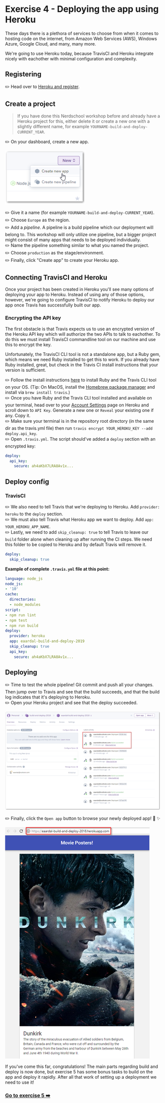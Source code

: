 # Exercise 4 - Deploying the app using Heroku

These days there is a plethora of services to choose from when it comes to hosting code on the internet, from Amazon Web Services (AWS), Windows Azure, Google Cloud, and many, many more.

We're going to use Heroku today, because TravisCI and Heroku integrate nicely with eachother with minimal configuration and complexity.

## Registering

:pencil2: Head over to [Heroku and register](https://www.heroku.com/).

## Create a project

> If you have done this Nerdschool workshop before and already have a Heroku project for this, either delete it or create a new one with a slightly different name, for example `YOURNAME-build-and-deploy-CURRENT_YEAR`.

:pencil2: On your dashboard, create a new app.

![](./images/heroku01.png)

:pencil2: Give it a name (for example `YOURNAME-build-and-deploy-CURRENT_YEAR`).  
:pencil2: Choose `Europe` as the region.  
:pencil2: Add a _pipeline_. A pipeline is a build pipeline which our deployment will belong to. This workshop will only utilize one pipeline, but a bigger project might consist of many apps that needs to be deployed individually.  
:pencil2: Name the pipeline something similar to what you named the project.  
:pencil2: Choose `production` as the stage/environment.  
:pencil2: Finally, click "Create app" to create your Heroku app.

## Connecting TravisCI and Heroku

Once your project has been created in Heroku you'll see many options of deploying your app to Heroku. Instead of using any of those options, however, we're going to configure TravisCI to notify Heroku to deploy our app once Travis has successfully built our app.

### Encrypting the API key

The first obstacle is that Travis expects us to use an encrypted version of the Heroku API key which will authorize the two APIs to talk to eachother. To do this we must install TravisCI commandline tool on our machine and use this to encrypt the key.

Unfortunately, the TravisCI CLI tool is not a standalone app, but a Ruby gem, which means we need Ruby installed to get this to work. If you already have Ruby installed, great, but check in the Travis CI install instructions that your version is sufficient.

:pencil2: Follow the install instructions [here](https://github.com/travis-ci/travis.rb#installation) to install Ruby and the Travis CLI tool on your OS. (Tip: On MacOS, install the [Homebrew package manager](https://brew.sh/) and install via `brew install travis`.)  
:pencil2: Once you have Ruby and the Travis CLI tool installed and available on your terminal, head over to your [Account Settings](https://dashboard.heroku.com/account) page on Heroku and scroll down to `API Key`. Generate a new one or `Reveal` your existing one if any. Copy it.  
:pencil2: Make sure your terminal is in the repository root directory (in the same dir as the travis.yml file) then run `travis encrypt YOUR_HEROKU_KEY --add deploy.api_key`.  
:pencil2: Open `.travis.yml`. The script should've added a `deploy` section with an encrypted key:

```yml
deploy:
  api_key:
    secure: ah4aKbX7LRA8Av1x...
```

## Deploy config

### TravisCI

:pencil2: We also need to tell Travis that we're deploying to Heroku. Add `provider: heroku` to the `deploy` section.  
:pencil2: We must also tell Travis what Heroku app we want to deploy. Add `app: YOUR_HEROKU_APP_NAME`.  
:pencil2: Lastly, we need to add `skip_cleanup: true` to tell Travis to leave our `build` folder alone when cleaning up after running the CI steps. We need this folder to be copied to Heroku and by default Travis will remove it.

```yml
deploy:
  skip_cleanup: true
```

**Example of complete `.travis.yml` file at this point:**

```yml
language: node_js
node_js:
- '10'
cache:
  directories:
  - node_modules
script:
- npm run lint
- npm test
- npm run build
deploy:
  provider: heroku
  app: eaardal-build-and-deploy-2019
  skip_cleanup: true
  api_key:
    secure: ah4aKbX7LRA8Av1x...
```

## Deploying

:pencil2: Time to test the whole pipeline! Git commit and push all your changes. Then jump over to Travis and see that the build succeeds, and that the build log indicates that it's deploying to Heroku.  
:pencil2: Open your Heroku project and see that the deploy succeeded.

![](./images/heroku02.png)

:pencil2: Finally, click the `Open app` button to browse your newly deployed app! :tada: :sparkles:

![](./images/heroku03.png)

If you've come this far, congratulations! The main parts regarding build and deploy is now done, but exercise 5 has some bonus tasks to build on the app and deploy it rapidly. After all that work of setting up a deployment we need to use it!

### [Go to exercise 5 :arrow_right:](../exercise-5/README.md)
